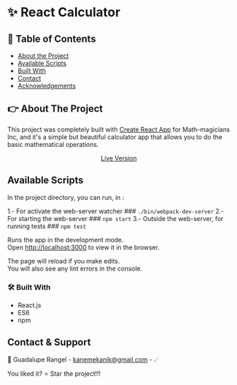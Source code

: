 # ✨ React Calculator

## 📝 Table of Contents

* [About the Project](#about-the-project)
* [Available Scripts](#available-scripts)
* [Built With](#built-with)
* [Contact](#contact)
* [Acknowledgements](#acknowledgements)

<!-- ABOUT THE PROJECT -->
## 👉 About The Project

This project was completely built with [Create React App](https://github.com/facebook/create-react-app) for Math-magicians Inc, 
and it's a simple but beautiful calculator app that allows you to do the basic mathematical operations.

[<p align="center">Live Version</p>](https://smarteecalc.herokuapp.com/)

## Available Scripts

In the project directory, you can run, in :

1.- For activate the web-server watcher ### `./bin/webpack-dev-server`
2.- For starting the web-server ### `npm start`
3.- Outside the web-server, for running tests ### `npm test`

Runs the app in the development mode.<br />
Open [http://localhost:3000](http://localhost:3000) to view it in the browser.

The page will reload if you make edits.<br />
You will also see any lint errors in the console.

### 🛠 Built With

*   React.js 
*   ES6
*   npm

<!-- CONTACT & SUPPORT -->
## Contact & Support

🙍 Guadalupe Rangel - kanemekanik@gmail.com - ☄

You liked it? ⭐️ Star the project!!!